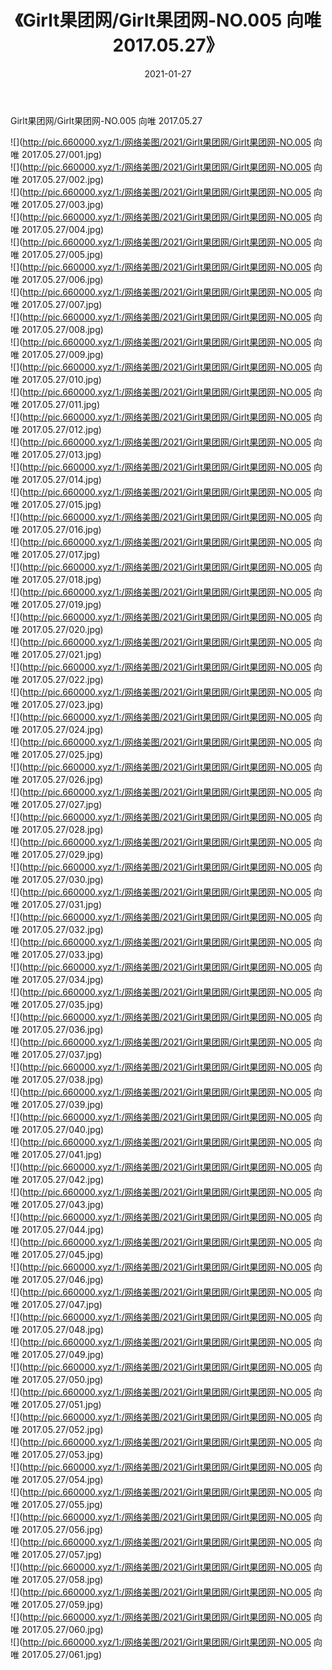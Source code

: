 ﻿---
layout: post
title:  《Girlt果团网/Girlt果团网-NO.005 向唯 2017.05.27》
date:   2021-01-27
img: http://pic.660000.xyz/1:/网络美图/2021/Girlt果团网/Girlt果团网-NO.005 向唯 2017.05.27/000.jpg
categories: [美女, 清纯, 唯美]
---

Girlt果团网/Girlt果团网-NO.005 向唯 2017.05.27

 ![](http://pic.660000.xyz/1:/网络美图/2021/Girlt果团网/Girlt果团网-NO.005 向唯 2017.05.27/001.jpg) <br>![](http://pic.660000.xyz/1:/网络美图/2021/Girlt果团网/Girlt果团网-NO.005 向唯 2017.05.27/002.jpg) <br>![](http://pic.660000.xyz/1:/网络美图/2021/Girlt果团网/Girlt果团网-NO.005 向唯 2017.05.27/003.jpg) <br>![](http://pic.660000.xyz/1:/网络美图/2021/Girlt果团网/Girlt果团网-NO.005 向唯 2017.05.27/004.jpg) <br>![](http://pic.660000.xyz/1:/网络美图/2021/Girlt果团网/Girlt果团网-NO.005 向唯 2017.05.27/005.jpg) <br>![](http://pic.660000.xyz/1:/网络美图/2021/Girlt果团网/Girlt果团网-NO.005 向唯 2017.05.27/006.jpg) <br>![](http://pic.660000.xyz/1:/网络美图/2021/Girlt果团网/Girlt果团网-NO.005 向唯 2017.05.27/007.jpg) <br>![](http://pic.660000.xyz/1:/网络美图/2021/Girlt果团网/Girlt果团网-NO.005 向唯 2017.05.27/008.jpg) <br>![](http://pic.660000.xyz/1:/网络美图/2021/Girlt果团网/Girlt果团网-NO.005 向唯 2017.05.27/009.jpg) <br>![](http://pic.660000.xyz/1:/网络美图/2021/Girlt果团网/Girlt果团网-NO.005 向唯 2017.05.27/010.jpg) <br>![](http://pic.660000.xyz/1:/网络美图/2021/Girlt果团网/Girlt果团网-NO.005 向唯 2017.05.27/011.jpg) <br>![](http://pic.660000.xyz/1:/网络美图/2021/Girlt果团网/Girlt果团网-NO.005 向唯 2017.05.27/012.jpg) <br>![](http://pic.660000.xyz/1:/网络美图/2021/Girlt果团网/Girlt果团网-NO.005 向唯 2017.05.27/013.jpg) <br>![](http://pic.660000.xyz/1:/网络美图/2021/Girlt果团网/Girlt果团网-NO.005 向唯 2017.05.27/014.jpg) <br>![](http://pic.660000.xyz/1:/网络美图/2021/Girlt果团网/Girlt果团网-NO.005 向唯 2017.05.27/015.jpg) <br>![](http://pic.660000.xyz/1:/网络美图/2021/Girlt果团网/Girlt果团网-NO.005 向唯 2017.05.27/016.jpg) <br>![](http://pic.660000.xyz/1:/网络美图/2021/Girlt果团网/Girlt果团网-NO.005 向唯 2017.05.27/017.jpg) <br>![](http://pic.660000.xyz/1:/网络美图/2021/Girlt果团网/Girlt果团网-NO.005 向唯 2017.05.27/018.jpg) <br>![](http://pic.660000.xyz/1:/网络美图/2021/Girlt果团网/Girlt果团网-NO.005 向唯 2017.05.27/019.jpg) <br>![](http://pic.660000.xyz/1:/网络美图/2021/Girlt果团网/Girlt果团网-NO.005 向唯 2017.05.27/020.jpg) <br>![](http://pic.660000.xyz/1:/网络美图/2021/Girlt果团网/Girlt果团网-NO.005 向唯 2017.05.27/021.jpg) <br>![](http://pic.660000.xyz/1:/网络美图/2021/Girlt果团网/Girlt果团网-NO.005 向唯 2017.05.27/022.jpg) <br>![](http://pic.660000.xyz/1:/网络美图/2021/Girlt果团网/Girlt果团网-NO.005 向唯 2017.05.27/023.jpg) <br>![](http://pic.660000.xyz/1:/网络美图/2021/Girlt果团网/Girlt果团网-NO.005 向唯 2017.05.27/024.jpg) <br>![](http://pic.660000.xyz/1:/网络美图/2021/Girlt果团网/Girlt果团网-NO.005 向唯 2017.05.27/025.jpg) <br>![](http://pic.660000.xyz/1:/网络美图/2021/Girlt果团网/Girlt果团网-NO.005 向唯 2017.05.27/026.jpg) <br>![](http://pic.660000.xyz/1:/网络美图/2021/Girlt果团网/Girlt果团网-NO.005 向唯 2017.05.27/027.jpg) <br>![](http://pic.660000.xyz/1:/网络美图/2021/Girlt果团网/Girlt果团网-NO.005 向唯 2017.05.27/028.jpg) <br>![](http://pic.660000.xyz/1:/网络美图/2021/Girlt果团网/Girlt果团网-NO.005 向唯 2017.05.27/029.jpg) <br>![](http://pic.660000.xyz/1:/网络美图/2021/Girlt果团网/Girlt果团网-NO.005 向唯 2017.05.27/030.jpg) <br>![](http://pic.660000.xyz/1:/网络美图/2021/Girlt果团网/Girlt果团网-NO.005 向唯 2017.05.27/031.jpg) <br>![](http://pic.660000.xyz/1:/网络美图/2021/Girlt果团网/Girlt果团网-NO.005 向唯 2017.05.27/032.jpg) <br>![](http://pic.660000.xyz/1:/网络美图/2021/Girlt果团网/Girlt果团网-NO.005 向唯 2017.05.27/033.jpg) <br>![](http://pic.660000.xyz/1:/网络美图/2021/Girlt果团网/Girlt果团网-NO.005 向唯 2017.05.27/034.jpg) <br>![](http://pic.660000.xyz/1:/网络美图/2021/Girlt果团网/Girlt果团网-NO.005 向唯 2017.05.27/035.jpg) <br>![](http://pic.660000.xyz/1:/网络美图/2021/Girlt果团网/Girlt果团网-NO.005 向唯 2017.05.27/036.jpg) <br>![](http://pic.660000.xyz/1:/网络美图/2021/Girlt果团网/Girlt果团网-NO.005 向唯 2017.05.27/037.jpg) <br>![](http://pic.660000.xyz/1:/网络美图/2021/Girlt果团网/Girlt果团网-NO.005 向唯 2017.05.27/038.jpg) <br>![](http://pic.660000.xyz/1:/网络美图/2021/Girlt果团网/Girlt果团网-NO.005 向唯 2017.05.27/039.jpg) <br>![](http://pic.660000.xyz/1:/网络美图/2021/Girlt果团网/Girlt果团网-NO.005 向唯 2017.05.27/040.jpg) <br>![](http://pic.660000.xyz/1:/网络美图/2021/Girlt果团网/Girlt果团网-NO.005 向唯 2017.05.27/041.jpg) <br>![](http://pic.660000.xyz/1:/网络美图/2021/Girlt果团网/Girlt果团网-NO.005 向唯 2017.05.27/042.jpg) <br>![](http://pic.660000.xyz/1:/网络美图/2021/Girlt果团网/Girlt果团网-NO.005 向唯 2017.05.27/043.jpg) <br>![](http://pic.660000.xyz/1:/网络美图/2021/Girlt果团网/Girlt果团网-NO.005 向唯 2017.05.27/044.jpg) <br>![](http://pic.660000.xyz/1:/网络美图/2021/Girlt果团网/Girlt果团网-NO.005 向唯 2017.05.27/045.jpg) <br>![](http://pic.660000.xyz/1:/网络美图/2021/Girlt果团网/Girlt果团网-NO.005 向唯 2017.05.27/046.jpg) <br>![](http://pic.660000.xyz/1:/网络美图/2021/Girlt果团网/Girlt果团网-NO.005 向唯 2017.05.27/047.jpg) <br>![](http://pic.660000.xyz/1:/网络美图/2021/Girlt果团网/Girlt果团网-NO.005 向唯 2017.05.27/048.jpg) <br>![](http://pic.660000.xyz/1:/网络美图/2021/Girlt果团网/Girlt果团网-NO.005 向唯 2017.05.27/049.jpg) <br>![](http://pic.660000.xyz/1:/网络美图/2021/Girlt果团网/Girlt果团网-NO.005 向唯 2017.05.27/050.jpg) <br>![](http://pic.660000.xyz/1:/网络美图/2021/Girlt果团网/Girlt果团网-NO.005 向唯 2017.05.27/051.jpg) <br>![](http://pic.660000.xyz/1:/网络美图/2021/Girlt果团网/Girlt果团网-NO.005 向唯 2017.05.27/052.jpg) <br>![](http://pic.660000.xyz/1:/网络美图/2021/Girlt果团网/Girlt果团网-NO.005 向唯 2017.05.27/053.jpg) <br>![](http://pic.660000.xyz/1:/网络美图/2021/Girlt果团网/Girlt果团网-NO.005 向唯 2017.05.27/054.jpg) <br>![](http://pic.660000.xyz/1:/网络美图/2021/Girlt果团网/Girlt果团网-NO.005 向唯 2017.05.27/055.jpg) <br>![](http://pic.660000.xyz/1:/网络美图/2021/Girlt果团网/Girlt果团网-NO.005 向唯 2017.05.27/056.jpg) <br>![](http://pic.660000.xyz/1:/网络美图/2021/Girlt果团网/Girlt果团网-NO.005 向唯 2017.05.27/057.jpg) <br>![](http://pic.660000.xyz/1:/网络美图/2021/Girlt果团网/Girlt果团网-NO.005 向唯 2017.05.27/058.jpg) <br>![](http://pic.660000.xyz/1:/网络美图/2021/Girlt果团网/Girlt果团网-NO.005 向唯 2017.05.27/059.jpg) <br>![](http://pic.660000.xyz/1:/网络美图/2021/Girlt果团网/Girlt果团网-NO.005 向唯 2017.05.27/060.jpg) <br>![](http://pic.660000.xyz/1:/网络美图/2021/Girlt果团网/Girlt果团网-NO.005 向唯 2017.05.27/061.jpg) <br>